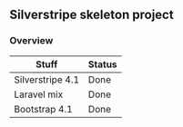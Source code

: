 ## Silverstripe skeleton project

### Overview

| Stuff | Status |
| ------ | ------ |
| Silverstripe 4.1 | Done |
| Laravel mix | Done |
| Bootstrap 4.1 | Done |

